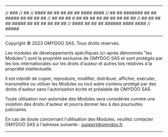 *************************************************************************
//                                ###
//                                 ##
//   ####    ##  ##   ##  ##       ##    ####     ####
//  ##  ##   #######  ##  ##    #####   ##  ##   ##  ##
//  ##  ##   ## # ##  ##  ##   ##  ##   ##  ##   ##  ##
//  ##  ##   ##   ##   #####   ##  ##   ##  ##   ##  ##
//   ####    ##   ##      ##    ######   ####     ####
//                    #####

*************************************************************************

Copyright © 2023 OMYDOO SAS. Tous droits réservés.

Les modules de développements spécifiques (ci-après dénommés "les Modules") sont la propriété exclusive de OMYDOO SAS et sont protégés par les lois internationales sur les droits d'auteur et autres lois relatives à la propriété intellectuelle.

Il est interdit de copier, reproduire, modifier, distribuer, afficher, exécuter, transmettre ou utiliser les Modules ou tout autre contenu protégé par des droits d'auteur sans l'autorisation écrite et préalable de OMYDOO SAS.

Toute utilisation non autorisée des Modules sera considérée comme une violation des droits d'auteur et pourra donner lieu à des poursuites judiciaires.

En cas de doute concernant l'utilisation des Modules, veuillez contacter OMYDOO SAS à l'adresse suivante : support@omydoo.fr.

*************************************************************************